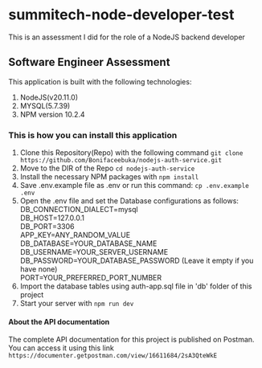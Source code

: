 # summitech-node-developer-test
This is an assessment I did for the role of a NodeJS backend developer

## Software Engineer Assessment
This application is built with the following technologies:
1. NodeJS(v20.11.0)
2. MYSQL(5.7.39)
4. NPM version 10.2.4

### This is how you can install this application
1. Clone this Repository(Repo) with the following command `git clone https://github.com/Bonifaceebuka/nodejs-auth-service.git`
2. Move to the DIR of the Repo `cd nodejs-auth-service`
3. Install the necessary NPM packages with `npm install`
4. Save .env.example file as .env or run this command: `cp .env.example .env`
5.	Open the .env file and set the Database configurations as follows:<br>
	DB_CONNECTION_DIALECT=mysql<br>
	DB_HOST=127.0.0.1<br>
	DB_PORT=3306<br>
    APP_KEY=ANY_RANDOM_VALUE<br>
	DB_DATABASE=YOUR_DATABASE_NAME<br>
	DB_USERNAME=YOUR_SERVER_USERNAME<br>
	DB_PASSWORD=YOUR_DATABASE_PASSWORD (Leave it empty if you have none)<br>
    PORT=YOUR_PREFERRED_PORT_NUMBER<br>
6. Import the database tables using auth-app.sql file in 'db' folder of this project
7. Start your server with `npm run dev`

#### About the API documentation
The complete API documentation for this project is published on Postman. You can access it using this link `https://documenter.getpostman.com/view/16611684/2sA3QteWkE`